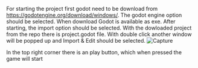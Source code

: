 For starting the project first godot need to be download from https://godotengine.org/download/windows/. The godot engine option should be selected. When download Godot is available as exe. After starting, the import option should be selected.
With the dowloaded project from the repo there is project.godot file. With double click another window will be popped up and Import & Edit should be selected. 
![Capture](https://github.com/jovanmanchev/godot-survival-game/assets/85736224/e72087b5-92cd-4c2e-a67d-965f5964fee4)

In the top right corner there is an play button, which when pressed the game will start
